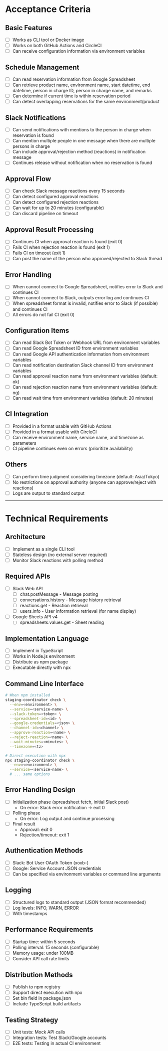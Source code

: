 # Acceptance Criteria

## Basic Features
- [ ] Works as CLI tool or Docker image
- [ ] Works on both GitHub Actions and CircleCI
- [ ] Can receive configuration information via environment variables

## Schedule Management
- [ ] Can read reservation information from Google Spreadsheet
- [ ] Can retrieve product name, environment name, start datetime, end datetime, person in charge ID, person in charge name, and remarks
- [ ] Can determine if current time is within reservation period
- [ ] Can detect overlapping reservations for the same environment/product

## Slack Notifications
- [ ] Can send notifications with mentions to the person in charge when reservation is found
- [ ] Can mention multiple people in one message when there are multiple persons in charge
- [ ] Can include approval/rejection method (reactions) in notification message
- [ ] Continues release without notification when no reservation is found

## Approval Flow
- [ ] Can check Slack message reactions every 15 seconds
- [ ] Can detect configured approval reactions
- [ ] Can detect configured rejection reactions
- [ ] Can wait for up to 20 minutes (configurable)
- [ ] Can discard pipeline on timeout

## Approval Result Processing
- [ ] Continues CI when approval reaction is found (exit 0)
- [ ] Fails CI when rejection reaction is found (exit 1)
- [ ] Fails CI on timeout (exit 1)
- [ ] Can post the name of the person who approved/rejected to Slack thread

## Error Handling
- [ ] When cannot connect to Google Spreadsheet, notifies error to Slack and continues CI
- [ ] When cannot connect to Slack, outputs error log and continues CI
- [ ] When spreadsheet format is invalid, notifies error to Slack (if possible) and continues CI
- [ ] All errors do not fail CI (exit 0)

## Configuration Items
- [ ] Can read Slack Bot Token or Webhook URL from environment variables
- [ ] Can read Google Spreadsheet ID from environment variables
- [ ] Can read Google API authentication information from environment variables
- [ ] Can read notification destination Slack channel ID from environment variables
- [ ] Can read approval reaction name from environment variables (default: ok)
- [ ] Can read rejection reaction name from environment variables (default: ng)
- [ ] Can read wait time from environment variables (default: 20 minutes)

## CI Integration
- [ ] Provided in a format usable with GitHub Actions
- [ ] Provided in a format usable with CircleCI
- [ ] Can receive environment name, service name, and timezone as parameters
- [ ] CI pipeline continues even on errors (prioritize availability)

## Others
- [ ] Can perform time judgment considering timezone (default: Asia/Tokyo)
- [ ] No restrictions on approval authority (anyone can approve/reject with reactions)
- [ ] Logs are output to standard output

---

# Technical Requirements

## Architecture
- [ ] Implement as a single CLI tool
- [ ] Stateless design (no external server required)
- [ ] Monitor Slack reactions with polling method

## Required APIs
- [ ] Slack Web API
  - [ ] chat.postMessage - Message posting
  - [ ] conversations.history - Message history retrieval
  - [ ] reactions.get - Reaction retrieval
  - [ ] users.info - User information retrieval (for name display)
- [ ] Google Sheets API v4
  - [ ] spreadsheets.values.get - Sheet reading

## Implementation Language
- [ ] Implement in TypeScript
- [ ] Works in Node.js environment
- [ ] Distribute as npm package
- [ ] Executable directly with npx

## Command Line Interface
```bash
# When npm installed
staging-coordinator check \
  --env=<environment> \
  --service=<service-name> \
  --slack-token=<token> \
  --spreadsheet-id=<id> \
  --google-credentials=<json> \
  --channel-id=<channel> \
  --approve-reaction=<name> \
  --reject-reaction=<name> \
  --wait-minutes=<minutes> \
  --timezone=<tz>

# Direct execution with npx
npx staging-coordinator check \
  --env=<environment> \
  --service=<service-name> \
  # ... same options
```

## Error Handling Design
- [ ] Initialization phase (spreadsheet fetch, initial Slack post)
  - On error: Slack error notification → exit 0
- [ ] Polling phase
  - On error: Log output and continue processing
- [ ] Final result
  - Approval: exit 0
  - Rejection/timeout: exit 1

## Authentication Methods
- [ ] Slack: Bot User OAuth Token (xoxb-)
- [ ] Google: Service Account JSON credentials
- [ ] Can be specified via environment variables or command line arguments

## Logging
- [ ] Structured logs to standard output (JSON format recommended)
- [ ] Log levels: INFO, WARN, ERROR
- [ ] With timestamps

## Performance Requirements
- [ ] Startup time: within 5 seconds
- [ ] Polling interval: 15 seconds (configurable)
- [ ] Memory usage: under 100MB
- [ ] Consider API call rate limits

## Distribution Methods
- [ ] Publish to npm registry
- [ ] Support direct execution with npx
- [ ] Set bin field in package.json
- [ ] Include TypeScript build artifacts

## Testing Strategy
- [ ] Unit tests: Mock API calls
- [ ] Integration tests: Test Slack/Google accounts
- [ ] E2E tests: Testing in actual CI environment